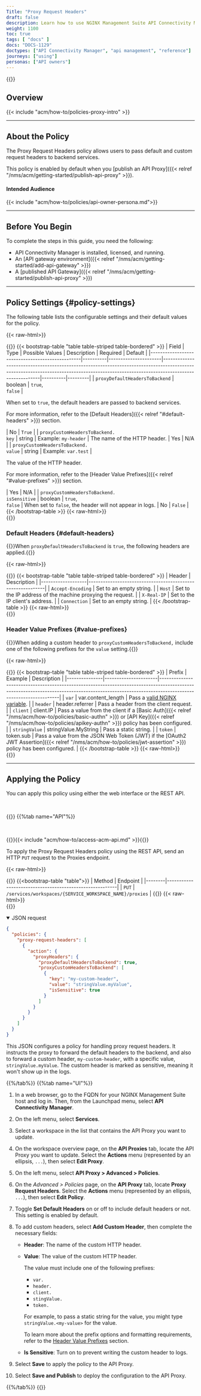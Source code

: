 ```yaml
---
Title: "Proxy Request Headers"
draft: false
description: Learn how to use NGINX Management Suite API Connectivity Manager to set request headers to send to your backend services.
weight: 1100
toc: true
tags: [ "docs" ]
docs: "DOCS-1129"
doctypes: ["API Connectivity Manager", "api management", "reference"]
journeys: ["using"]
personas: ["API owners"]
---
```


{{<custom-styles>}}

## Overview

{{< include "acm/how-to/policies-proxy-intro" >}}

---

## About the Policy

The Proxy Request Headers policy allows users to pass default and custom request headers to backend services.

This policy is enabled by default when you [publish an API Proxy]({{< relref "/nms/acm/getting-started/publish-api-proxy" >}}).

#### Intended Audience

{{< include "acm/how-to/policies/api-owner-persona.md">}}

---

## Before You Begin

To complete the steps in this guide, you need the following:

- API Connectivity Manager is installed, licensed, and running.
- An [API gateway environment]({{< relref "/nms/acm/getting-started/add-api-gateway" >}})
- A [published API Gateway]({{< relref "/nms/acm/getting-started/publish-api-proxy" >}})

---

## Policy Settings {#policy-settings}

The following table lists the configurable settings and their default values for the policy.

{{< raw-html>}}<div class="table-responsive">{{</raw-html>}}
{{< bootstrap-table "table table-striped table-bordered" >}}
| Field                                           | Type | Possible Values      | Description                                                                                                                                                                           | Required | Default |
|-------------------------------------------------|----------|----------------------|---------------------------------------------------------------------------------------------------------------------------------------------------------------------------------------|----------|---------|
| `proxyDefaultHeadersToBackend`                  | boolean  | `true`,<br>`false`   | <p>When set to `true`, the default headers are passed to backend services.</p><p>For more information, refer to the [Default Headers]({{< relref "#default-headers" >}}) section.</p> | No       | `True`  |
| `proxyCustomHeadersToBackend.`<br>`key`         | string   | Example: `my-header` | The name of the HTTP header.                                                                                                                                                          | Yes      | N/A     |
| `proxyCustomHeadersToBackend.`<br>`value`       | string   | Example: `var.test`  | <p>The value of the HTTP header.</p><p>For more information, refer to the [Header Value Prefixes]({{< relref "#value-prefixes" >}}) section.</p>                                      | Yes      | N/A     |
| `proxyCustomHeadersToBackend.`<br>`isSensitive` | boolean  | `true`,<br>`false`   | When set to `false`, the header will not appear in logs.                                                                                                                              | No       | `False` |
{{< /bootstrap-table >}}
{{< raw-html>}}</div>{{</raw-html>}}

### Default Headers {#default-headers}

{{<note>}}When `proxyDefaultHeadersToBackend` is `true`, the following headers are applied.{{</note>}}

{{< raw-html>}}<div class="table-responsive">{{</raw-html>}}
{{< bootstrap-table "table table-striped table-bordered" >}}
| Header            | Description                                                |
|-------------------|------------------------------------------------------------|
| `Accept-Encoding` | Set to an empty string.                                    |
| `Host`            | Set to the IP address of the machine proxying the request. |
| `X-Real-IP`       | Set to the IP client's address.                            |
| `Connection`      | Set to an empty string.                                    |
{{< /bootstrap-table >}}
{{< raw-html>}}</div>{{</raw-html>}}

### Header Value Prefixes {#value-prefixes}

{{<note>}}When adding a custom header to `proxyCustomHeadersToBackend,` include one of the following prefixes for the `value` setting.{{</note>}}

{{< raw-html>}}<div class="table-responsive">{{</raw-html>}}
{{< bootstrap-table "table table-striped table-bordered" >}}
| Prefix        | Example              | Description                                                                                                                                                                                    |
|---------------|----------------------|------------------------------------------------------------------------------------------------------------------------------------------------------------------------------------------------|
| `var`         | var.content_length   | Pass a [valid NGINX variable](http://nginx.org/en/docs/varindex.html).                                                                                                                         |
| `header`      | header.referrer      | Pass a header from the client request.                                                                                                                                                         |
| `client`      | client.IP            | Pass a value from the client if a [Basic Auth]({{< relref "/nms/acm/how-to/policies/basic-authn" >}}) or [API Key]({{< relref "/nms/acm/how-to/policies/apikey-authn" >}}) policy has been configured. |
| `stringValue` | stringValue.MyString | Pass a static string.                                                                                                                                                                          |
| `token`       | token.sub            | Pass a value from the JSON Web Token (JWT) if the [OAuth2 JWT Assertion]({{< relref "/nms/acm/how-to/policies/jwt-assertion" >}}) policy has been configured.                                      |
{{< /bootstrap-table >}}
{{< raw-html>}}</div>{{</raw-html>}}

---

## Applying the Policy

You can apply this policy using either the web interface or the REST API.

<br>

{{<tabs name="add_proxy_request_policy">}}
{{%tab name="API"%}}

<br>

{{<see-also>}}{{< include "acm/how-to/access-acm-api.md" >}}{{</see-also>}}

To apply the Proxy Request Headers policy using the REST API, send an HTTP `PUT` request to the Proxies endpoint.

{{< raw-html>}}<div class="table-responsive">{{</raw-html>}}
{{<bootstrap-table "table">}}
| Method | Endpoint                                                |
|--------|---------------------------------------------------------|
| `PUT`  | `/services/workspaces/{SERVICE_WORKSPACE_NAME}/proxies` |
{{</bootstrap-table>}}
{{< raw-html>}}</div>{{</raw-html>}}

<details open>
<summary>JSON request</summary>

```json
{
  "policies": {
    "proxy-request-headers": [
      {
        "action": {
          "proxyHeaders": {
            "proxyDefaultHeadersToBackend": true,
            "proxyCustomHeadersToBackend": [
              {
                "key": "my-custom-header",
                "value": "stringValue.myValue",
                "isSensitive": true
              }
            ]
          }
        }
      }
    ]
  }
}
```

This JSON configures a policy for handling proxy request headers. It instructs the proxy to forward the default headers to the backend, and also to forward a custom header, `my-custom-header`, with a specific value, `stringValue.myValue`. The custom header is marked as sensitive, meaning it won't show up in the logs.

</details>

{{%/tab%}}
{{%tab name="UI"%}}

1. In a web browser, go to the FQDN for your NGINX Management Suite host and log in. Then, from the Launchpad menu, select **API Connectivity Manager**.
2. On the left menu, select **Services**.
3. Select a workspace in the list that contains the API Proxy you want to update.
4. On the workspace overview page, on the **API Proxies** tab, locate the API Proxy you want to update. Select the **Actions** menu (represented by an ellipsis, `...`), then select **Edit Proxy**.
5. On the left menu, select **API Proxy > Advanced > Policies**.
6. On the *Advanced > Policies* page, on the **API Proxy** tab, locate **Proxy Request Headers**. Select the **Actions** menu (represented by an ellipsis, `...`), then select **Edit Policy**.
7. Toggle **Set Default Headers** on or off to include default headers or not. This setting is enabled by default.
8. To add custom headers, select **Add Custom Header**, then complete the necessary fields:

   - **Header**: The name of the custom HTTP header.
   - **Value**: The value of the custom HTTP header.

      The value must include one of the following prefixes:

        - `var.`
        - `header.`
        - `client.`
        - `stingValue.`
        - `token.`

      For example, to pass a static string for the value, you might type `stringValue.<my-value>` for the value.

      To learn more about the prefix options and formatting requirements, refer to the [Header Value Prefixes](#value-prefixes) section.

   - **Is Sensitive**: Turn on to prevent writing the custom header to logs.

9. Select **Save** to apply the policy to the API Proxy.
10. Select **Save and Publish** to deploy the configuration to the API Proxy.

{{%/tab%}}
{{</tabs>}}

